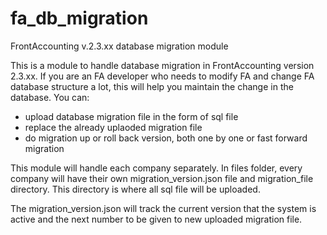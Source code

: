 # fa_db_migration
FrontAccounting v.2.3.xx database migration module


This is a module to handle database migration in FrontAccounting version 2.3.xx.
If you are an FA developer who needs to modify FA and change FA database structure a lot, this will help you maintain the change in the database.
You can:
- upload database migration file in the form of sql file
- replace the already uplaoded migration file
- do migration up or roll back version, both one by one or fast forward migration

This module will handle each company separately. In files folder, every company will have their own migration_version.json file and migration_file directory. This directory is where all sql file will be uploaded. 

The migration_version.json will track the current version that the system is active and the next number to be given to new uploaded migration file.
